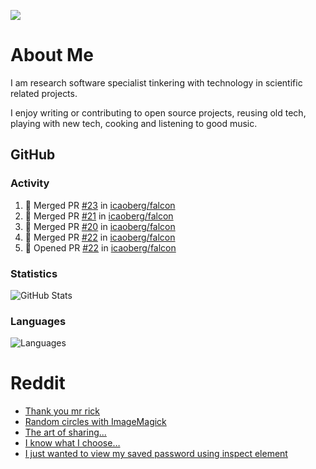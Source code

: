 ![](https://komarev.com/ghpvc/?username=icaoberg)

# About Me
I am research software specialist tinkering with technology in scientific related projects.

I enjoy writing or contributing to open source projects, reusing old tech, playing with new tech, cooking and listening to good music.

## GitHub
### Activity
<!--START_SECTION:activity-->
1. 🎉 Merged PR [#23](https://github.com/icaoberg/falcon/pull/23) in [icaoberg/falcon](https://github.com/icaoberg/falcon)
2. 🎉 Merged PR [#21](https://github.com/icaoberg/falcon/pull/21) in [icaoberg/falcon](https://github.com/icaoberg/falcon)
3. 🎉 Merged PR [#20](https://github.com/icaoberg/falcon/pull/20) in [icaoberg/falcon](https://github.com/icaoberg/falcon)
4. 🎉 Merged PR [#22](https://github.com/icaoberg/falcon/pull/22) in [icaoberg/falcon](https://github.com/icaoberg/falcon)
5. 💪 Opened PR [#22](https://github.com/icaoberg/falcon/pull/22) in [icaoberg/falcon](https://github.com/icaoberg/falcon)
<!--END_SECTION:activity-->

### Statistics
![GitHub Stats](https://github-readme-stats.vercel.app/api?username=icaoberg&count_private=true&show_icons=true)

### Languages
![Languages](https://github-readme-stats.vercel.app/api/top-langs/?username=icaoberg&show_icons=true&langs_count=10&hide=HTML,CSS,M)

# Reddit
<!-- BLOG-POST-LIST:START -->
- [Thank you mr rick](https://www.reddit.com/r/u_icaoberg/comments/pvvwci/thank_you_mr_rick/)
- [Random circles with ImageMagick](https://www.reddit.com/r/u_icaoberg/comments/p04t90/random_circles_with_imagemagick/)
- [The art of sharing...](https://www.reddit.com/r/u_icaoberg/comments/oyp9pc/the_art_of_sharing/)
- [I know what I choose…](https://www.reddit.com/r/u_icaoberg/comments/oyoolb/i_know_what_i_choose/)
- [I just wanted to view my saved password using inspect element](https://www.reddit.com/r/u_icaoberg/comments/oyol4r/i_just_wanted_to_view_my_saved_password_using/)
<!-- BLOG-POST-LIST:END -->
